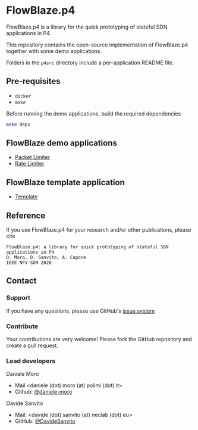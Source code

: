 # FlowBlaze.p4

FlowBlaze.p4 is a library for the quick prototyping of stateful SDN applications in P4.

This repository contains the open-source implementation of FlowBlaze.p4 together with some demo applications.

Folders in the `p4src` directory include a per-application README file.

## Pre-requisites

- `docker`
- `make`

Before running the demo applications, build the required dependencies

```bash
make deps
```
## FlowBlaze demo applications

- [Packet Limiter](p4src/packet_limiter)
- [Rate Limiter](p4src/class_rate_limiter)

## FlowBlaze template application

- [Template](p4src/template)

## Reference

If you use FlowBlaze.p4 for your research and/or other publications, please cite
```
FlowBlaze.p4: a library for quick prototyping of stateful SDN applications in P4
D. Moro, D. Sanvito, A. Capone
IEEE NFV-SDN 2020
```

## Contact

### Support

If you have any questions, please use GitHub's [issue system](https://github.com/ANTLab-polimi/flowblaze.p4/issues)

### Contribute

Your contributions are very welcome! Please fork the GitHub repository and create a pull request.

### Lead developers

Daniele Moro
* Mail <daniele (dot) moro (at) polimi (dot) it>
* Github: [@daniele-moro](https://github.com/daniele-moro)

Davide Sanvito
* Mail: <davide (dot) sanvito (at) neclab (dot) eu>
* GitHub: [@DavideSanvito](https://github.com/DavideSanvito)
